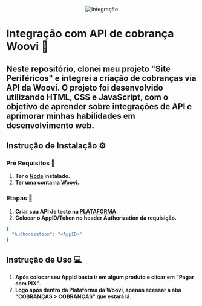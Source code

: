 <p align="center">
  <img src="https://pbs.twimg.com/profile_images/1773494136676474880/cYUaHtQ1_400x400.jpg" alt="Integração">
</p>

# Integração com API de cobrança Woovi ​🚀​

 <h2> Neste repositório, clonei meu projeto "Site Periféricos" e integrei a criação de cobranças via API da Woovi. O projeto foi desenvolvido utilizando HTML, CSS e JavaScript, com o objetivo de aprender sobre integrações de API e aprimorar minhas habilidades em desenvolvimento web.</h2>

## Instrução de Instalação ⚙️​
### Pré Requisitos 📍
1. **Ter o [Node](https://nodejs.org/pt) instalado.**
2. **Ter uma conta na [Woovi](https://app.woovi.com/register).**

### Etapas ​📝​
1. **Criar sua API de teste na [PLATAFORMA](https://developers.openpix.com.br/docs/apis/getting-started-api#tag/webhook/paths/~1api~1v1~1webhook~1ips/get).**
2. **Colocar o AppID/Token no header Authorization da requisição.**
```bash
{
  "Authorization": "<AppID>"
}
```
## Instrução de Uso 💻​
1. **Após colocar seu AppId basta ir em algum produto e clicar em "Pagar com PIX".**
2. **Logo após dentro da Plataforma da Woovi, apenas acessar a aba "COBRANÇAS > COBRANÇAS" que estará lá.**
